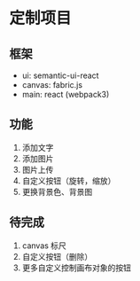 # 定制项目

## 框架
* ui: semantic-ui-react
* canvas: fabric.js
* main: react (webpack3)

## 功能
1. 添加文字
2. 添加图片
3. 图片上传
5. 自定义按钮（旋转，缩放）
6. 更换背景色、背景图

## 待完成
1. canvas 标尺
2. 自定义按钮（删除）
3. 更多自定义控制画布对象的按钮